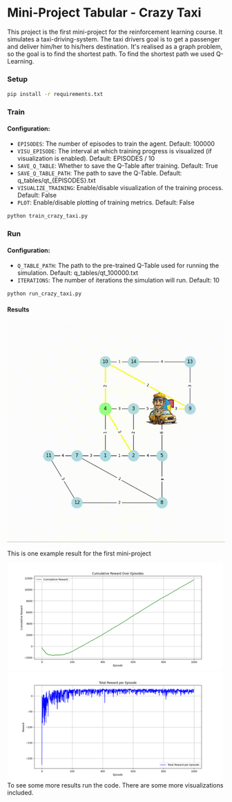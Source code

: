 # Mini-Project Tabular - Crazy Taxi
This project is the first mini-project for the reinforcement learning course. It simulates a taxi-driving-system. The taxi drivers goal is to get a passenger and deliver him/her to his/hers destination. It's realised as a graph problem, so the goal is to find the shortest path. To find the shortest path we used Q-Learning. 

### Setup
```bash
pip install -r requirements.txt
```

### Train

#### Configuration:
- `EPISODES`: The number of episodes to train the agent. Default: 100000
- `VISU_EPISODE`: The interval at which training progress is visualized (if visualization is enabled). Default: EPISODES / 10
- `SAVE_Q_TABLE`: Whether to save the Q-Table after training. Default: True
- `SAVE_Q_TABLE_PATH`: The path to save the Q-Table. Default: q_tables/qt_{EPISODES}.txt
- `VISUALIZE_TRAINING`: Enable/disable visualization of the training process. Default: False
- `PLOT`: Enable/disable plotting of training metrics. Default: False

```bash
python train_crazy_taxi.py
```

### Run
#### Configuration:
- `Q_TABLE_PATH`: The path to the pre-trained Q-Table used for running the simulation. Default: q_tables/qt_100000.txt
- `ITERATIONS`: The number of iterations the simulation will run. Default: 10

```bash
python run_crazy_taxi.py
```

#### Results
![crazy taxi](assets/crazy_taxi.gif)

This is one example result for the first mini-project
<div>
    <img src="/tabular/plots/cumulative_reward_plot.png" alt="First Result" width="500">
    <img src="/tabular/plots/total_reward_plot.png" alt="First Result" width="500">
</div>
To see some more results run the code. There are some more visualizations included.